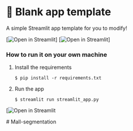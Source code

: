 # 🎈 Blank app template

A simple Streamlit app template for you to modify!

[![Open in Streamlit](https://static.streamlit.io/badges/streamlit_badge_black_white.svg)]
[![Open in Streamlit](https://blank-app-template.streamlit.app/)]

### How to run it on your own machine

1. Install the requirements

   ```
   $ pip install -r requirements.txt
   ```

2. Run the app

   ```
   $ streamlit run streamlit_app.py
   ```
   
[![Open in Streamlit](https://ncmbtiomyehesk998rxfil.streamlit.app/)

#   M a l l - s e g m e n t a t i o n 
 
 
